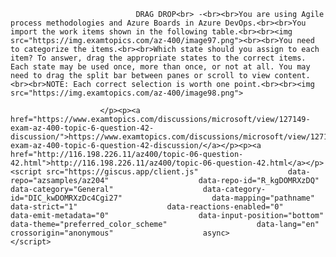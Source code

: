 <p class="card-text">
							
								DRAG DROP<br> -<br><br>You are using Agile process methodologies and Azure Boards in Azure DevOps.<br><br>You import the work items shown in the following table.<br><br><img src="https://img.examtopics.com/az-400/image97.png"><br><br>You need to categorize the items.<br><br>Which state should you assign to each item? To answer, drag the appropriate states to the correct items. Each state may be used once, more than once, or not at all. You may need to drag the split bar between panes or scroll to view content.<br><br>NOTE: Each correct selection is worth one point.<br><br><img src="https://img.examtopics.com/az-400/image98.png">
							
						</p><p><a href="https://www.examtopics.com/discussions/microsoft/view/127149-exam-az-400-topic-6-question-42-discussion/">https://www.examtopics.com/discussions/microsoft/view/127149-exam-az-400-topic-6-question-42-discussion/</a></p><p><a href="http://116.198.226.11/az400/topic-06-question-42.html">http://116.198.226.11/az400/topic-06-question-42.html</a></p><script src="https://giscus.app/client.js"                    data-repo="azsamples/az204"                    data-repo-id="R_kgDOMRXzDQ"                    data-category="General"                    data-category-id="DIC_kwDOMRXzDc4Cgi27"                    data-mapping="pathname"                    data-strict="1"                    data-reactions-enabled="0"                    data-emit-metadata="0"                    data-input-position="bottom"                    data-theme="preferred_color_scheme"                    data-lang="en"                    crossorigin="anonymous"                    async>                    </script>